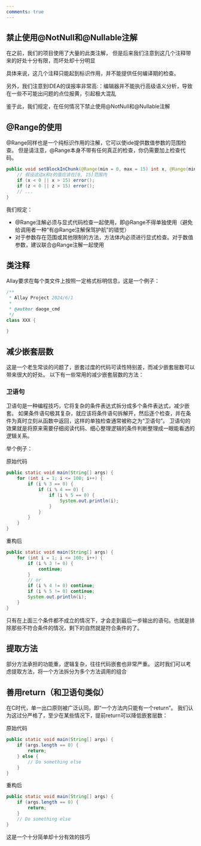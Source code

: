 ```yaml
---
comments: true
---
```


[//]: # (PS: 需要进一步讨论)
[//]: # (项目编码规范大体上基于[Google的Java编码规范]&#40;https://google.github.io/styleguide/javaguide.html&#41;，但在一些方面上可能有差异)

## 禁止使用@NotNull和@Nullable注解

在之前，我们的项目使用了大量的此类注解，
但是后来我们注意到这几个注释带来的好处十分有限，而坏处却十分明显

具体来说，这几个注释只能起到标识作用，并不能提供任何编译期的检查。

另外，我们注意到IDEA的误报率非常高:：编辑器并不能执行高级语义分析，导致在一些不可能出问题的点位报黄，引起极大混乱

鉴于此，我们规定，在任何情况下禁止使用@NotNull和@Nullable注解

## @Range的使用

@Range同样也是一个纯标识作用的注解，它可以使ide提供数值参数的范围检查。
但是请注意，@Range本身不带有任何真正的检查，你仍需要加上检查代码。

```java
public void setBlockInChunk(@Range(min = 0, max = 15) int x, @Range(min = 0, max = 15) int y, int z, BlockState block) {
    // 假设这边x和z的值应该在[0, 15]范围内
    if (x < 0 || x > 15) error();
    if (z < 0 || z > 15) error();
    // ...
} 
```

我们规定：
- @Range注解必须与显式代码检查一起使用，即@Range不得单独使用（避免给调用者一种“有@Range注解保驾护航”的错觉）
- 对于参数存在范围或其他限制的方法，方法体内必须进行显式检查。对于数值参数，建议联合@Range注解一起使用

## 类注释

Allay要求在每个类文件上按照一定格式标明信息，这是一个例子：

```java
/**
 * Allay Project 2024/6/1
 *
 * @author daoge_cmd
 */
class XXX {
    
}
```

## 减少嵌套层数

这是一个老生常谈的问题了，嵌套过度的代码可读性特别差，而减少嵌套层数可以带来很大的好处。
以下有一些常用的减少嵌套层数的方法：

### 卫语句

卫语句是一种编程技巧，它将复杂的条件表达式拆分成多个条件表达式，减少嵌套。
如果条件语句极其复杂，就应该将条件语句拆解开，然后逐个检查，并在条件为真时立刻从函数中返回，这样的单独检查通常被称之为“卫语句”。
卫语句的效果就是将原来需要仔细阅读代码、细心整理逻辑的条件判断整理成一眼能看透的逻辑关系。

举个例子：

原始代码
```java
public static void main(String[] args) {
    for (int i = 1; i <= 100; i++) {
        if (i % 3 == 0) {
            if (i % 4 == 0) {
                if (i % 5 == 0) {
                    System.out.println(i);
                }
            }
        }
    }
}
```

重构后
```java
public static void main(String[] args) {
    for (int i = 1; i <= 100; i++) {
        if (i % 3 != 0) {
            continue;
        }
        // or
        if (i % 4 != 0) continue;
        if (i % 5 != 0) continue;
        System.out.println(i);
    }
}
```

只有在上面三个条件都不成立的情况下，才会走到最后一步输出的语句。也就是排除那些不符合条件的情况，剩下的自然就是符合条件的了。

## 提取方法

部分方法承担的功能重，逻辑复杂，往往代码嵌套也非常严重。
这时我们可以考虑提取方法，将一个方法拆分为多个方法调用的组合

## 善用return（和卫语句类似）

在C时代，单一出口原则被广泛认同，即“一个方法内只能有一个return”。
我们认为这过分严格了，至少在某些情况下，提前return可以降低嵌套层数：

原始代码
```java
public static void main(String[] args) {
    if (args.length == 0) {
        return;
    } else {
        // Do something else
    }
}
```

重构后
```java
public static void main(String[] args) {
    if (args.length == 0) {
        return;
    }
    // Do something else
}

```

这是一个十分简单却十分有效的技巧
